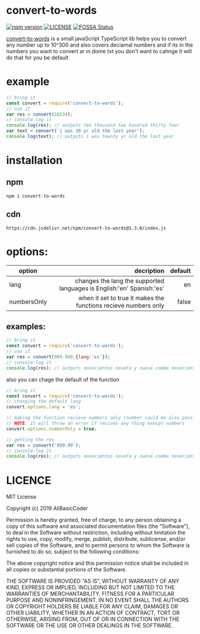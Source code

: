# convert-to-words
[![npm version](https://img.shields.io/static/v1.svg?label=npm%20version&message=1.3.0&color=green)](https://www.npmjs.com/package/convert-to-words)
[![LICENSE](https://img.shields.io/static/v1.svg?label=LICENSE&message=MIT&color=green)](https://github.com/AliBasicCoder/convert-to-words/blob/master/LICENSE)
[![FOSSA Status](https://app.fossa.com/api/projects/git%2Bgithub.com%2FAliBasicCoder%2Fconvert-to-words.svg?type=small)](https://app.fossa.com/projects/git%2Bgithub.com%2FAliBasicCoder%2Fconvert-to-words?ref=badge_small)

[convert-to-words](https://github.com/AliBasicCoder/convert-to-words/) is a small javaScript TypeScript lib helps you to convert any number up
to 10^300 and also covers deciamal numbers and
if its in the numbers you want to convert ar in dome txt you don't
want to cahnge it will do that for you be default 
# example
```js
// bring it
const convert = require('convert-to-words');
// use it
var res = convert(10234);
// console log it
console.log(res); // outputs ten thousand two hundred thirty four
var text = convert('i was 20 yr old the last year');
console.log(text); // outputs i was tewnty yr old the last year
```
# installation
## npm
```shell
npm i convert-to-words
```
## cdn
```
https://cdn.jsdelivr.net/npm/convert-to-words@1.3.0/index.js
```
# options:

| option      |   decription       | default      |
|-------------|-------------------:|-------------:|
|  lang       | changes the lang the supported languages is English:'en' Spanish:'es'  |   en         |
| numbersOnly | when it set to true it makes the functions  recieve numbers only               |  false       |


## examples:
```js
// bring it
const convert = require('convert-to-words');
// use it
var res = convert(999.999,{lang:'es'});
// console log it
console.log(res); // outputs novecientos noveta y nueve comma novecientos noveta y nueve
```
also you can chage the default of the function
```js
// bring it
const convert = require('convert-to-words');
// changing the default lang
convert.options.lang = 'es';

// making the function recieve numbers only (number could be also pass in as string)
// NOTE: it will throw an error if recives any thing execpt numbers
convert.options.numberOnly = true;

// getting the res
var res = convert('999.99');
// console log it
console.log(res); // outputs novecientos noveta y nueve comma novecientos noveta y nueve
```

# LICENCE
MIT License

Copyright (c) 2019 AliBasicCoder

Permission is hereby granted, free of charge, to any person obtaining a copy
of this software and associated documentation files (the "Software"), to deal
in the Software without restriction, including without limitation the rights
to use, copy, modify, merge, publish, distribute, sublicense, and/or sell
copies of the Software, and to permit persons to whom the Software is
furnished to do so, subject to the following conditions:

The above copyright notice and this permission notice shall be included in all
copies or substantial portions of the Software.

THE SOFTWARE IS PROVIDED "AS IS", WITHOUT WARRANTY OF ANY KIND, EXPRESS OR
IMPLIED, INCLUDING BUT NOT LIMITED TO THE WARRANTIES OF MERCHANTABILITY,
FITNESS FOR A PARTICULAR PURPOSE AND NONINFRINGEMENT. IN NO EVENT SHALL THE
AUTHORS OR COPYRIGHT HOLDERS BE LIABLE FOR ANY CLAIM, DAMAGES OR OTHER
LIABILITY, WHETHER IN AN ACTION OF CONTRACT, TORT OR OTHERWISE, ARISING FROM,
OUT OF OR IN CONNECTION WITH THE SOFTWARE OR THE USE OR OTHER DEALINGS IN THE
SOFTWARE.
